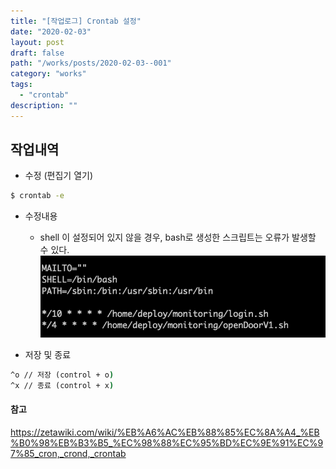 ```yaml
---
title: "[작업로그] Crontab 설정"
date: "2020-02-03"
layout: post
draft: false
path: "/works/posts/2020-02-03--001"
category: "works"
tags:
  - "crontab"
description: ""
---
```


## 작업내역
- 수정 (편집기 열기)
```cmd
$ crontab -e
```

- 수정내용
    - shell 이 설정되어 있지 않을 경우, bash로 생성한 스크립트는 오류가 발생할 수 있다.
![](./001-01.png)


- 저장 및 종료
```cmd
^o // 저장 (control + o) 
^x // 종료 (control + x)
```

#### 참고
https://zetawiki.com/wiki/%EB%A6%AC%EB%88%85%EC%8A%A4_%EB%B0%98%EB%B3%B5_%EC%98%88%EC%95%BD%EC%9E%91%EC%97%85_cron,_crond,_crontab

